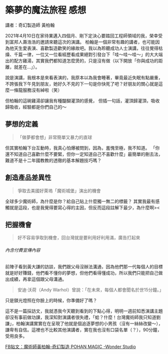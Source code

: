 # 築夢的魔法旅程 感想
講者：奇幻製造師 黃柏翰

2021年4月10日在家待業邁入四個月、剛下定決心要踏回工程師領域的我，榮幸受到富邦人壽浩浩的邀請來聽這次的演講。
柏翰是一個非常有趣的講者，也可能因為他天生愛表演、喜歡製造歡笑的緣故吧。我以為聆聽成功人士演講，往往覺得枯燥、千篇一律，一位又一位看經歷看成果絕對引發台下「哇～哇～哇～」的大大端出的配方雞湯，其實我們都知道怎麼煲的，只是沒有做（以下開放「你與成功的距離，就差在...」）。

說是演講，我根本是來看表演的，我原本以為我會睡著，畢竟最近失眠有點嚴重，不誇張我下午見到朋友，她好久不見的下一句是你快死了吧？好朋友的關心就是這麼一條龍服務沒有綽啦（笑）

但柏翰的這碗雞湯卻讓我有種醍醐灌頂的感覺，
但插一句話，灌頂歸灌頂，吸收歸吸收，經驗都是你們自己的～

## 夢想的定義
> 「做夢都會想」非常簡單又暴力的直球

但其實柏翰下台互動時，我真心怕爆被問到，因為，羞愧至極，我不知道。
「你還不知道自己喜歡什麼不要緊，但你一定知道自己不喜歡什麼」最簡單的刪去法，難道不是十二年國教教的透徹的基本解題技巧嗎？

## 創造產品差異性
> 爭取去美國好萊塢「魔術城堡」演出的機會

全球多少魔術師，為什麼是你？給自己貼上什麼獨一無二的標籤？
其實我最有感觸就是這段，也是我覺得要寫心得的主因，但反而這段註解下最少，為什麼啊><
<!-- 追求興趣、賺錢、頂尖的交集面 -->


## 把握機會
> 好不容易爭取到機會，回台灣就是要利用好利用滿，廣告打起來
###### 內含付費宣傳內容

前陣子看到黃大謙的訪談，我們跟父母沒辦法溝通，因為他們那一代每個人的目標就是好好賺錢，他們看不懂你的夢想，但他們看得懂成功，所以我們只能把自己做出成績，再拿這個跟父母溝通。

> 安迪‧沃荷（Andy Warhol）曾說：「在未來，每個人都會聞名於世15分鐘。」

只是鎂光燈照在你臉上的時候，你準備好了嗎？

這不是一篇採訪文，我就憑我今天聽到看到的下點心得，明明一週前知悉演講主題卻沒有事前做功課，我深知對演講者很失禮，「蛤？什麼！台灣魔術師我只知道劉謙」，柏翰演講實實在在呈現了他就是個追逐夢想的小男孩（沒有一絲絲改變～），謙卑有自信。這裡也不比較其他演講者，實在我也沒有口袋名單（？），90分鐘，受用良多。


[FB貼文：魔術師黃柏翰-奇幻製造 POHAN MAGIC -Wonder Studio](https://www.facebook.com/pohanmagic/posts/1784400061737922)